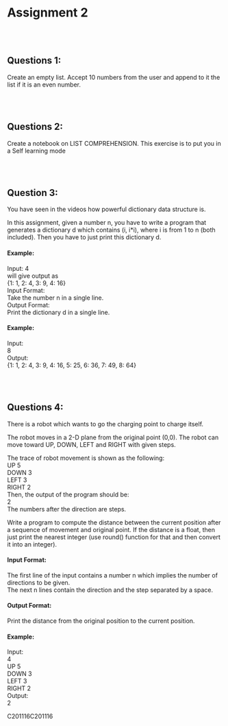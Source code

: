# Assignment 2

<br><br>
## Questions 1:
Create an empty list. Accept 10 numbers from the user and append to it the list if it is an even number.

<br><br>
## Questions 2:
Create a notebook on LIST COMPREHENSION. This exercise is to put you in a Self learning mode

<br><br>
## Question 3:
You have seen in the videos how powerful dictionary data structure is.

In this assignment, given a number n, you have to write a program that generates a dictionary d which contains (i, i*i), where i is from 1 to n (both included). Then you have to just print this dictionary d.

#### Example:
Input: 4 <br>
will give output as <br>
{1: 1, 2: 4, 3: 9, 4: 16} <br>
Input Format: <br>
Take the number n in a single line. <br>
Output Format: <br>
Print the dictionary d in a single line. <br>

#### Example:
Input: <br>
8 <br>
Output: <br>
{1: 1, 2: 4, 3: 9, 4: 16, 5: 25, 6: 36, 7: 49, 8: 64}

<br><br>
## Questions 4:
There is a robot which wants to go the charging point to charge itself.

The robot moves in a 2-D plane from the original point (0,0). The robot can move toward UP, DOWN, LEFT and RIGHT with given steps.

The trace of robot movement is shown as the following: <br>
UP 5 <br>
DOWN 3 <br>
LEFT 3 <br>
RIGHT 2 <br>
Then, the output of the program should be: <br>
2 <br>
The numbers after the direction are steps. 

Write a program to compute the distance between the current position after a sequence of movement and original point. If the distance is a float, then just print the nearest integer (use round() function for that and then convert it into an integer).

#### Input Format:
The first line of the input contains a number n which implies the number of directions to be given. <br>
The next n lines contain the direction and the step separated by a space.

#### Output Format:
Print the distance from the original position to the current position.

#### Example:
Input: <br>
4 <br>
UP 5 <br>
DOWN 3 <br>
LEFT 3 <br>
RIGHT 2 <br>
Output: <br>
2

C201116C201116
